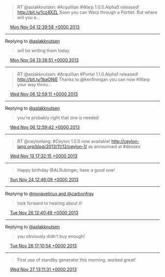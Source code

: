 > RT @aslakknutsen: #Arquillian #Warp 1.0.0.Alpha5 released! http://bit.ly/1cz4XZL Soon you can Warp through a Portlet. But where will you e…

<img src="/images/twitter/media/tweet.ico" width="12" /> [Mon Nov 04 12:39:58 +0000 2013](https://twitter.com/kenfinnigan/status/397342457102622720)

----

Replying to [@aslakknutsen](https://twitter.com/aslakknutsen/status/397357009575903232)

> will be writing them today

<img src="/images/twitter/media/tweet.ico" width="12" /> [Mon Nov 04 13:38:51 +0000 2013](https://twitter.com/kenfinnigan/status/397357275742216192)

----

> RT @aslakknutsen: #Arquillian #Portal 1.1.0.Alpha1 released! http://bit.ly/1baONiE Thanks to @kenfinnigan you can now #Warp your way throu…

<img src="/images/twitter/media/tweet.ico" width="12" /> [Wed Nov 06 12:59:11 +0000 2013](https://twitter.com/kenfinnigan/status/398072067389939712)

----

Replying to [@aslakknutsen](https://twitter.com/aslakknutsen/status/398018769098121216)

> you're probably right that one is needed

<img src="/images/twitter/media/tweet.ico" width="12" /> [Wed Nov 06 12:59:42 +0000 2013](https://twitter.com/kenfinnigan/status/398072199011385344)

----

> RT @ceylonlang: #Ceylon 1.0.0 now available! http://ceylon-lang.org/blog/2013/11/12/ceylon-1/ as announced at #devoxx

<img src="/images/twitter/media/tweet.ico" width="12" /> [Wed Nov 13 17:32:15 +0000 2013](https://twitter.com/kenfinnigan/status/400677502001360896)

----

> Happy birthday @ALRubinger, have a good one!

<img src="/images/twitter/media/tweet.ico" width="12" /> [Sun Nov 24 12:46:09 +0000 2013](https://twitter.com/kenfinnigan/status/404591770539159553)

----

Replying to [@mojavelinux and @carbonfray](https://twitter.com/mojavelinux/status/405225916042723328)

> look forward to hearing about it!

<img src="/images/twitter/media/tweet.ico" width="12" /> [Tue Nov 26 12:40:49 +0000 2013](https://twitter.com/kenfinnigan/status/405315202100772864)

----

Replying to [@aslakknutsen](https://twitter.com/aslakknutsen/status/405378819147960320)

> you obviously didn't buy enough!

<img src="/images/twitter/media/tweet.ico" width="12" /> [Tue Nov 26 17:10:54 +0000 2013](https://twitter.com/kenfinnigan/status/405383173745696771)

----

> First use of standby generator this morning, worked great!

<img src="/images/twitter/media/tweet.ico" width="12" /> [Wed Nov 27 13:11:31 +0000 2013](https://twitter.com/kenfinnigan/status/405685318403518464)